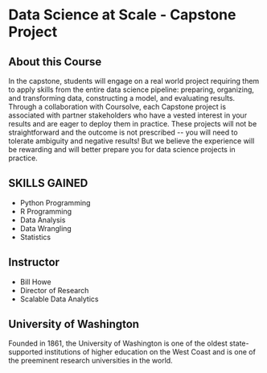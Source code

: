 # Data Science at Scale - Capstone Project

## About this Course
In the capstone, students will engage on a real world project requiring them to apply skills from the entire data science pipeline: preparing, organizing, and transforming data, constructing a model, and evaluating results.    Through a collaboration with Coursolve, each Capstone project is associated with partner stakeholders who have a vested interest in your results and are eager to deploy them in practice.  These projects will not be straightforward and the outcome is not prescribed -- you will need to tolerate ambiguity and negative results!  But we believe the experience will be rewarding and will better prepare you for data science projects in practice.

## SKILLS GAINED
- Python Programming
- R Programming
- Data Analysis
- Data Wrangling
- Statistics

## Instructor
- Bill Howe
- Director of Research
- Scalable Data Analytics


## University of Washington
Founded in 1861, the University of Washington is one of the oldest state-supported institutions of higher education on the West Coast and is one of the preeminent research universities in the world.
